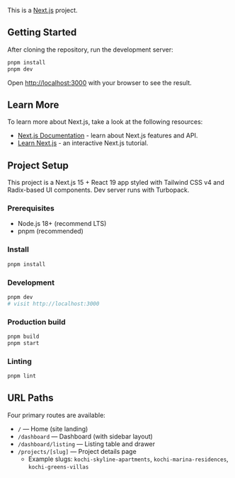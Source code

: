 This is a [Next.js](https://nextjs.org) project.

## Getting Started

After cloning the repository, run the development server:

```bash
pnpm install
pnpm dev
```

Open [http://localhost:3000](http://localhost:3000) with your browser to see the result.

## Learn More

To learn more about Next.js, take a look at the following resources:

- [Next.js Documentation](https://nextjs.org/docs) - learn about Next.js features and API.
- [Learn Next.js](https://nextjs.org/learn) - an interactive Next.js tutorial.


## Project Setup

This project is a Next.js 15 + React 19 app styled with Tailwind CSS v4 and Radix-based UI components. Dev server runs with Turbopack.

### Prerequisites
- Node.js 18+ (recommend LTS)
- pnpm (recommended)

### Install
```bash
pnpm install
```

### Development
```bash
pnpm dev
# visit http://localhost:3000
```

### Production build
```bash
pnpm build
pnpm start
```

### Linting
```bash
pnpm lint
```

## URL Paths
Four primary routes are available:

- `/` — Home (site landing)
- `/dashboard` — Dashboard (with sidebar layout)
- `/dashboard/listing` — Listing table and drawer
- `/projects/[slug]` — Project details page
  - Example slugs: `kochi-skyline-apartments`, `kochi-marina-residences`, `kochi-greens-villas`
